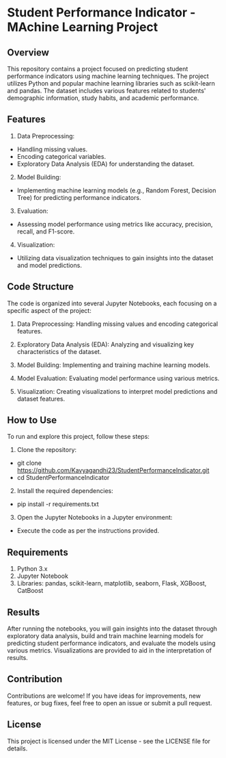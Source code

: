 # Student Performance Indicator -  MAchine Learning Project

## Overview
This repository contains a project focused on predicting student performance indicators using machine learning techniques. The project utilizes Python and popular machine learning libraries such as scikit-learn and pandas. The dataset includes various features related to students' demographic information, study habits, and academic performance.

## Features

1. Data Preprocessing:
- Handling missing values.
- Encoding categorical variables.
- Exploratory Data Analysis (EDA) for understanding the dataset.

2. Model Building:
- Implementing machine learning models (e.g., Random Forest, Decision Tree) for predicting performance indicators.

3. Evaluation:
- Assessing model performance using metrics like accuracy, precision, recall, and F1-score.

4. Visualization:
- Utilizing data visualization techniques to gain insights into the dataset and model predictions.

## Code Structure
The code is organized into several Jupyter Notebooks, each focusing on a specific aspect of the project:

1. Data Preprocessing: Handling missing values and encoding categorical features.

2. Exploratory Data Analysis (EDA): Analyzing and visualizing key characteristics of the dataset.

3. Model Building: Implementing and training machine learning models.

4. Model Evaluation: Evaluating model performance using various metrics.

5. Visualization: Creating visualizations to interpret model predictions and dataset features.

## How to Use
To run and explore this project, follow these steps:

1. Clone the repository:
- git clone https://github.com/Kavyagandhi23/StudentPerformanceIndicator.git
- cd StudentPerformanceIndicator

2. Install the required dependencies:
- pip install -r requirements.txt

3. Open the Jupyter Notebooks in a Jupyter environment:
- Execute the code as per the instructions provided.

## Requirements
1. Python 3.x
2. Jupyter Notebook
3. Libraries: pandas, scikit-learn, matplotlib, seaborn, Flask, XGBoost, CatBoost

## Results
After running the notebooks, you will gain insights into the dataset through exploratory data analysis, build and train machine learning models for predicting student performance indicators, and evaluate the models using various metrics. Visualizations are provided to aid in the interpretation of results.

## Contribution
Contributions are welcome! If you have ideas for improvements, new features, or bug fixes, feel free to open an issue or submit a pull request.

## License
This project is licensed under the MIT License - see the LICENSE file for details.








